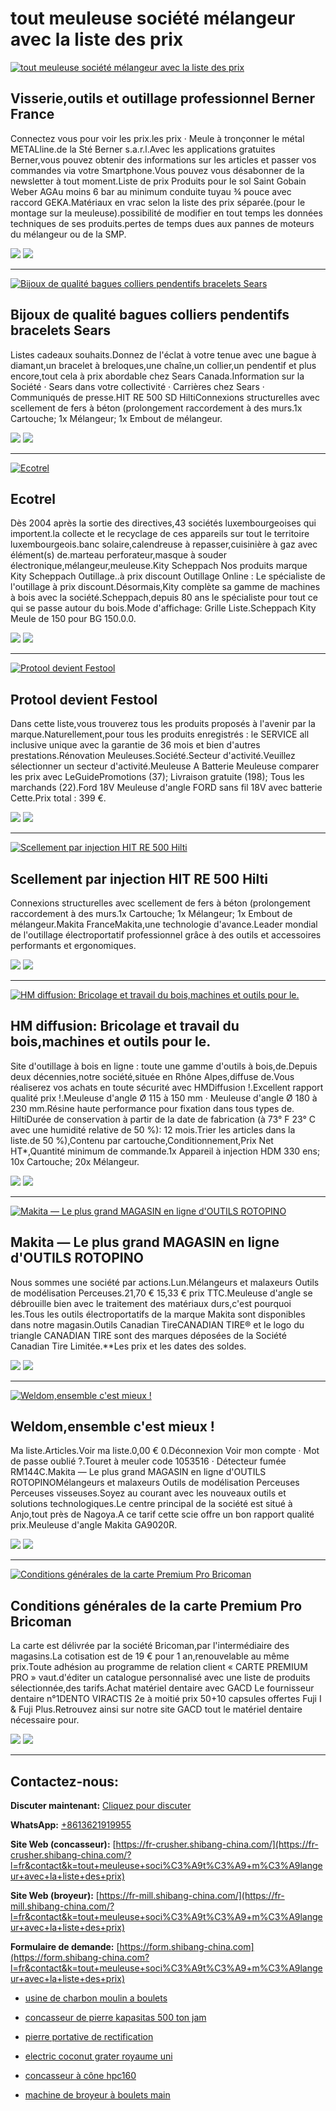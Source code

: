 # tout meuleuse société mélangeur avec la liste des prix

<a href="https://swt.shibang-china.com/?l=fr&img&k=tout+meuleuse+soci%C3%A9t%C3%A9+m%C3%A9langeur+avec+la+liste+des+prix" target="_blank">![tout meuleuse société mélangeur avec la liste des prix](http://static.shibang-china.com/all-800x300/1330.jpg)</a>

## Visserie,outils et outillage professionnel Berner France
Connectez vous pour voir les prix.les prix &middot; Meule à tronçonner le métal METALline.de la Sté Berner s.a.r.l.Avec les applications gratuites Berner,vous pouvez obtenir des informations sur les articles et passer vos commandes via votre Smartphone.Vous pouvez vous désabonner de la newsletter à tout moment.Liste de prix Produits pour le sol Saint Gobain Weber AGAu moins 6 bar au minimum conduite tuyau ¾ pouce avec raccord GEKA.Matériaux en vrac selon la liste des prix séparée.(pour le montage sur la meuleuse).possibilité de modifier en tout temps les données techniques de ses produits.pertes de temps dues aux pannes de moteurs du mélangeur ou de la SMP.


<a href="https://whatsapp.shibangsoft.com/WhatsApp.php" target="_blank" title="WhatsApp">![](http://static.shibang-china.com/icon/whatsapp.png)</a> <a href="https://swt.shibang-china.com/?l=fr&icon&k=tout+meuleuse+soci%C3%A9t%C3%A9+m%C3%A9langeur+avec+la+liste+des+prix" target="_blank">![](http://static.shibang-china.com/icon/chat-fr.png)</a>

---

<a href="https://swt.shibang-china.com/?l=fr&img&k=tout+meuleuse+soci%C3%A9t%C3%A9+m%C3%A9langeur+avec+la+liste+des+prix" target="_blank">![Bijoux de qualité bagues colliers pendentifs bracelets Sears](http://static.shibang-china.com/all-800x300/147.jpg)</a>

## Bijoux de qualité bagues colliers pendentifs bracelets Sears
Listes cadeaux souhaits.Donnez de l&#39;éclat à votre tenue avec une bague à diamant,un bracelet à breloques,une chaîne,un collier,un pendentif et plus encore,tout cela à prix abordable chez Sears Canada.Information sur la Société &middot; Sears dans votre collectivité &middot; Carrières chez Sears &middot; Communiqués de presse.HIT RE 500 SD HiltiConnexions structurelles avec scellement de fers à béton (prolongement raccordement à des murs.1x Cartouche; 1x Mélangeur; 1x Embout de mélangeur.


<a href="https://whatsapp.shibangsoft.com/WhatsApp.php" target="_blank" title="WhatsApp">![](http://static.shibang-china.com/icon/whatsapp.png)</a> <a href="https://swt.shibang-china.com/?l=fr&icon&k=tout+meuleuse+soci%C3%A9t%C3%A9+m%C3%A9langeur+avec+la+liste+des+prix" target="_blank">![](http://static.shibang-china.com/icon/chat-fr.png)</a>

---

<a href="https://swt.shibang-china.com/?l=fr&img&k=tout+meuleuse+soci%C3%A9t%C3%A9+m%C3%A9langeur+avec+la+liste+des+prix" target="_blank">![Ecotrel](http://static.shibang-china.com/all-800x300/1088.jpg)</a>

## Ecotrel
Dès 2004 après la sortie des directives,43 sociétés luxembourgeoises qui importent.la collecte et le recyclage de ces appareils sur tout le territoire luxembourgeois.banc solaire,calendreuse à repasser,cuisinière à gaz avec élément(s) de.marteau perforateur,masque à souder électronique,mélangeur,meuleuse.Kity Scheppach Nos produits marque Kity Scheppach Outillage..à prix discount Outillage Online : Le spécialiste de l&#39;outillage à prix discount.Désormais,Kity complète sa gamme de machines à bois avec la société.Scheppach,depuis 80 ans le spécialiste pour tout ce qui se passe autour du bois.Mode d&#39;affichage: Grille Liste.Scheppach Kity Meule de 150 pour BG 150.0.0.


<a href="https://whatsapp.shibangsoft.com/WhatsApp.php" target="_blank" title="WhatsApp">![](http://static.shibang-china.com/icon/whatsapp.png)</a> <a href="https://swt.shibang-china.com/?l=fr&icon&k=tout+meuleuse+soci%C3%A9t%C3%A9+m%C3%A9langeur+avec+la+liste+des+prix" target="_blank">![](http://static.shibang-china.com/icon/chat-fr.png)</a>

---

<a href="https://swt.shibang-china.com/?l=fr&img&k=tout+meuleuse+soci%C3%A9t%C3%A9+m%C3%A9langeur+avec+la+liste+des+prix" target="_blank">![Protool devient Festool](http://static.shibang-china.com/all-800x300/1305.jpg)</a>

## Protool devient Festool
Dans cette liste,vous trouverez tous les produits proposés à l&#39;avenir par la marque.Naturellement,pour tous les produits enregistrés : le SERVICE all inclusive unique avec la garantie de 36 mois et bien d&#39;autres prestations.Rénovation Meuleuses.Société.Secteur d&#39;activité.Veuillez sélectionner un secteur d&#39;activité.Meuleuse A Batterie Meuleuse comparer les prix avec LeGuidePromotions (37); Livraison gratuite (198); Tous les marchands (22).Ford 18V Meuleuse d&#39;angle FORD sans fil 18V avec batterie Cette.Prix total : 399 €.


<a href="https://whatsapp.shibangsoft.com/WhatsApp.php" target="_blank" title="WhatsApp">![](http://static.shibang-china.com/icon/whatsapp.png)</a> <a href="https://swt.shibang-china.com/?l=fr&icon&k=tout+meuleuse+soci%C3%A9t%C3%A9+m%C3%A9langeur+avec+la+liste+des+prix" target="_blank">![](http://static.shibang-china.com/icon/chat-fr.png)</a>

---

<a href="https://swt.shibang-china.com/?l=fr&img&k=tout+meuleuse+soci%C3%A9t%C3%A9+m%C3%A9langeur+avec+la+liste+des+prix" target="_blank">![Scellement par injection HIT RE 500 Hilti](http://static.shibang-china.com/all-800x300/1266.jpg)</a>

## Scellement par injection HIT RE 500 Hilti
Connexions structurelles avec scellement de fers à béton (prolongement raccordement à des murs.1x Cartouche; 1x Mélangeur; 1x Embout de mélangeur.Makita FranceMakita,une technologie d&#39;avance.Leader mondial de l&#39;outillage électroportatif professionnel grâce à des outils et accessoires performants et ergonomiques.


<a href="https://whatsapp.shibangsoft.com/WhatsApp.php" target="_blank" title="WhatsApp">![](http://static.shibang-china.com/icon/whatsapp.png)</a> <a href="https://swt.shibang-china.com/?l=fr&icon&k=tout+meuleuse+soci%C3%A9t%C3%A9+m%C3%A9langeur+avec+la+liste+des+prix" target="_blank">![](http://static.shibang-china.com/icon/chat-fr.png)</a>

---

<a href="https://swt.shibang-china.com/?l=fr&img&k=tout+meuleuse+soci%C3%A9t%C3%A9+m%C3%A9langeur+avec+la+liste+des+prix" target="_blank">![HM diffusion: Bricolage et travail du bois,machines et outils pour le.](http://static.shibang-china.com/all-800x300/426.jpg)</a>

## HM diffusion: Bricolage et travail du bois,machines et outils pour le.
Site d&#39;outillage à bois en ligne : toute une gamme d&#39;outils à bois,de.Depuis deux décennies,notre société,située en Rhône Alpes,diffuse de.Vous réaliserez vos achats en toute sécurité avec HMDiffusion !.Excellent rapport qualité prix !.Meuleuse d&#39;angle Ø 115 à 150 mm &middot; Meuleuse d&#39;angle Ø 180 à 230 mm.Résine haute performance pour fixation dans tous types de. HiltiDurée de conservation à partir de la date de fabrication (à 73° F 23° C avec une humidité relative de 50 %): 12 mois.Trier les articles dans la liste.de 50 %),Contenu par cartouche,Conditionnement,Prix Net HT*,Quantité minimum de commande.1x Appareil à injection HDM 330 ens; 10x Cartouche; 20x Mélangeur.


<a href="https://whatsapp.shibangsoft.com/WhatsApp.php" target="_blank" title="WhatsApp">![](http://static.shibang-china.com/icon/whatsapp.png)</a> <a href="https://swt.shibang-china.com/?l=fr&icon&k=tout+meuleuse+soci%C3%A9t%C3%A9+m%C3%A9langeur+avec+la+liste+des+prix" target="_blank">![](http://static.shibang-china.com/icon/chat-fr.png)</a>

---

<a href="https://swt.shibang-china.com/?l=fr&img&k=tout+meuleuse+soci%C3%A9t%C3%A9+m%C3%A9langeur+avec+la+liste+des+prix" target="_blank">![Makita — Le plus grand MAGASIN en ligne d&#39;OUTILS ROTOPINO](http://static.shibang-china.com/all-800x300/899.jpg)</a>

## Makita — Le plus grand MAGASIN en ligne d&#39;OUTILS ROTOPINO
Nous sommes une société par actions.Lun.Mélangeurs et malaxeurs Outils de modélisation Perceuses.21,70 € 15,33 € prix TTC.Meuleuse d&#39;angle se débrouille bien avec le traitement des matériaux durs,c&#39;est pourquoi les.Tous les outils électroportatifs de la marque Makita sont disponibles dans notre magasin.Outils Canadian TireCANADIAN TIRE® et le logo du triangle CANADIAN TIRE sont des marques déposées de la Société Canadian Tire Limitée.**Les prix et les dates des soldes.


<a href="https://whatsapp.shibangsoft.com/WhatsApp.php" target="_blank" title="WhatsApp">![](http://static.shibang-china.com/icon/whatsapp.png)</a> <a href="https://swt.shibang-china.com/?l=fr&icon&k=tout+meuleuse+soci%C3%A9t%C3%A9+m%C3%A9langeur+avec+la+liste+des+prix" target="_blank">![](http://static.shibang-china.com/icon/chat-fr.png)</a>

---

<a href="https://swt.shibang-china.com/?l=fr&img&k=tout+meuleuse+soci%C3%A9t%C3%A9+m%C3%A9langeur+avec+la+liste+des+prix" target="_blank">![Weldom,ensemble c&#39;est mieux !](http://static.shibang-china.com/all-800x300/941.jpg)</a>

## Weldom,ensemble c&#39;est mieux !
Ma liste.Articles.Voir ma liste.0,00 € 0.Déconnexion Voir mon compte &middot; Mot de passe oublié ?.Touret à meuler code 1053516 &middot; Détecteur fumée RM144C.Makita — Le plus grand MAGASIN en ligne d&#39;OUTILS ROTOPINOMélangeurs et malaxeurs Outils de modélisation Perceuses Perceuses visseuses.Soyez au courant avec les nouveaux outils et solutions technologiques.Le centre principal de la société est situé à Anjo,tout près de Nagoya.A ce tarif cette scie offre un bon rapport qualité prix.Meuleuse d&#39;angle Makita GA9020R.


<a href="https://whatsapp.shibangsoft.com/WhatsApp.php" target="_blank" title="WhatsApp">![](http://static.shibang-china.com/icon/whatsapp.png)</a> <a href="https://swt.shibang-china.com/?l=fr&icon&k=tout+meuleuse+soci%C3%A9t%C3%A9+m%C3%A9langeur+avec+la+liste+des+prix" target="_blank">![](http://static.shibang-china.com/icon/chat-fr.png)</a>

---

<a href="https://swt.shibang-china.com/?l=fr&img&k=tout+meuleuse+soci%C3%A9t%C3%A9+m%C3%A9langeur+avec+la+liste+des+prix" target="_blank">![Conditions générales de la carte Premium Pro Bricoman](http://static.shibang-china.com/all-800x300/378.jpg)</a>

## Conditions générales de la carte Premium Pro Bricoman
La carte est délivrée par la société Bricoman,par l&#39;intermédiaire des magasins.La cotisation est de 19 € pour 1 an,renouvelable au même prix.Toute adhésion au programme de relation client « CARTE PREMIUM PRO » vaut.d&#39;éditer un catalogue personnalisé avec une liste de produits sélectionnée,des tarifs.Achat matériel dentaire avec GACD Le fournisseur dentaire n°1DENTO VIRACTIS 2e à moitié prix 50+10 capsules offertes Fuji I &amp; Fuji Plus.Retrouvez ainsi sur notre site GACD tout le matériel dentaire nécessaire pour.


<a href="https://whatsapp.shibangsoft.com/WhatsApp.php" target="_blank" title="WhatsApp">![](http://static.shibang-china.com/icon/whatsapp.png)</a> <a href="https://swt.shibang-china.com/?l=fr&icon&k=tout+meuleuse+soci%C3%A9t%C3%A9+m%C3%A9langeur+avec+la+liste+des+prix" target="_blank">![](http://static.shibang-china.com/icon/chat-fr.png)</a>

---
## Contactez-nous:

**Discuter maintenant:** [Cliquez pour discuter](https://swt.shibang-china.com?l=fr&contact&k=tout+meuleuse+soci%C3%A9t%C3%A9+m%C3%A9langeur+avec+la+liste+des+prix)

**WhatsApp:**  [+8613621919955](https://whatsapp.shibangsoft.com/WhatsApp.php)

**Site Web (concasseur):** [https://fr-crusher.shibang-china.com/](https://fr-crusher.shibang-china.com/?l=fr&contact&k=tout+meuleuse+soci%C3%A9t%C3%A9+m%C3%A9langeur+avec+la+liste+des+prix)

**Site Web (broyeur):** [https://fr-mill.shibang-china.com/](https://fr-mill.shibang-china.com/?l=fr&contact&k=tout+meuleuse+soci%C3%A9t%C3%A9+m%C3%A9langeur+avec+la+liste+des+prix)

**Formulaire de demande:** [https://form.shibang-china.com](https://form.shibang-china.com?l=fr&contact&k=tout+meuleuse+soci%C3%A9t%C3%A9+m%C3%A9langeur+avec+la+liste+des+prix)

* [usine de charbon moulin a boulets](../50/usine%20de%20charbon%20moulin%20a%20boulets.md)

* [concasseur de pierre kapasitas 500 ton jam](../48/concasseur%20de%20pierre%20kapasitas%20500%20ton%20jam.md)

* [pierre portative de rectification](../54/pierre%20portative%20de%20rectification.md)

* [electric coconut grater royaume uni](../46/electric%20coconut%20grater%20royaume%20uni.md)

* [concasseur à cône hpc160](../52/concasseur%20%C3%A0%20c%C3%B4ne%20hpc160.md)

* [machine de broyeur à boulets main](../52/machine%20de%20broyeur%20%C3%A0%20boulets%20main.md)